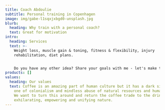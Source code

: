 ```yaml
---
title: Coach Abdoulie
subtitle: Personal training in Copenhagen
image: img/gabe-l1sqxjxbgd0-unsplash.jpg
blurb:
  heading: Why train with a personal coach?
  text: Great for motivation
intro:
  heading: Services
  text: >-
    Weight loss, muscle gain & toning, fitness & flexibility, injury
    rehabilitation, diet plans.


    Do you have any other idea? Share your goals with me - let's make them real together.
products: []
values:
  heading: Our values
  text: Coffee is an amazing part of human culture but it has a dark side too –
    one of colonialism and mindless abuse of natural resources and human lives.
    We want to turn this around and return the coffee trade to the drink’s
    exhilarating, empowering and unifying nature.
---
```

